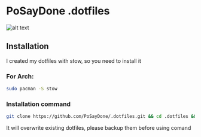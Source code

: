# PoSayDone .dotfiles
![alt text](https://i.ibb.co/VCwCQLS/dotfiles-min.png)
## Installation
I created my dotfiles with stow, so you need to install it
### For Arch:
```bash
sudo pacman -S stow
```
### Installation command
```bash
git clone https://github.com/PoSayDone/.dotfiles.git && cd .dotfiles && stow * --adopt  
```
It will overwrite existing dotfiles, please backup them before using comand
